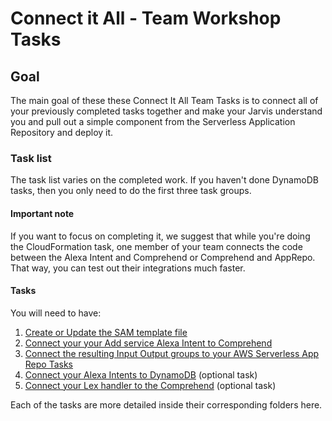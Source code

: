 # Connect it All - Team Workshop Tasks

## Goal

The main goal of these these Connect It All Team Tasks is to connect all of your previously completed tasks together and make your Jarvis understand you and pull out a simple component from the Serverless Application Repository and deploy it.

### Task list

The task list varies on the completed work. If you haven't done DynamoDB tasks, then you only need to do the first three task groups.

#### Important note

If you want to focus on completing it, we suggest that while you're doing the CloudFormation task, one member of your team connects the code between the Alexa Intent and Comprehend or Comprehend and AppRepo. That way, you can test out their integrations much faster.

#### Tasks

You will need to have:

1. [Create or Update the SAM template file](./1-create-template)
2. [Connect your your Add service Alexa Intent to Comprehend](./2-connect-alexa-to-comprehend)
3. [Connect the resulting Input Output groups to your AWS Serverless App Repo Tasks](./3-connect-to-app-repo)
4. [Connect your Alexa Intents to DynamoDB](./4-connect-to-dynamodb) (optional task)
5. [Connect your Lex handler to the Comprehend](./5-connect-lex-to-comprehend) (optional task)

Each of the tasks are more detailed inside their corresponding folders here.